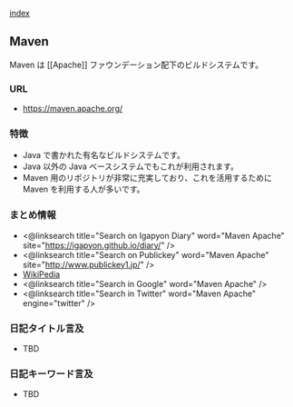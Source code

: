 [index](https://igapyon.github.io/diary/keyword/index.html) 

## Maven

Maven は [[Apache]] ファウンデーション配下のビルドシステムです。

### URL

* https://maven.apache.org/

### 特徴

* Java で書かれた有名なビルドシステムです。
* Java 以外の Java ベースシステムでもこれが利用されます。
* Maven 用のリポジトリが非常に充実しており、これを活用するために Maven を利用する人が多いです。

### まとめ情報

* <@linksearch title="Search on Igapyon Diary" word="Maven Apache" site="https://igapyon.github.io/diary/" />
* <@linksearch title="Search on Publickey" word="Maven Apache" site="http://www.publickey1.jp/" />
* [WikiPedia](https://ja.wikipedia.org/wiki/Apache_Maven)
* <@linksearch title="Search in Google" word="Maven Apache" />
* <@linksearch title="Search in Twitter" word="Maven Apache" engine="twitter" />

### 日記タイトル言及

* TBD

### 日記キーワード言及

* TBD
